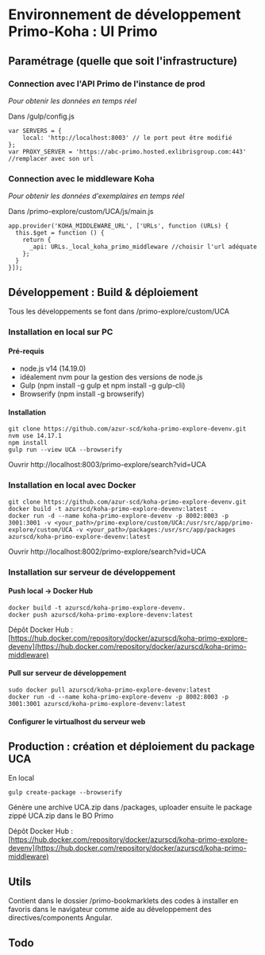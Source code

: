 # Environnement de développement Primo-Koha : UI Primo

## Paramétrage (quelle que soit l'infrastructure)

### Connection avec l'API Primo de l'instance de prod

*Pour obtenir les données en temps réel*

Dans /gulp/config.js

```
var SERVERS = {
    local: 'http://localhost:8003' // le port peut être modifié
};
var PROXY_SERVER = 'https://abc-primo.hosted.exlibrisgroup.com:443' //remplacer avec son url

```
### Connection avec le middleware Koha

*Pour obtenir les données d'exemplaires en temps réel*

Dans /primo-explore/custom/UCA/js/main.js

```
app.provider('KOHA_MIDDLEWARE_URL', ['URLs', function (URLs) {
  this.$get = function () {
    return {
      _api: URLs._local_koha_primo_middleware //choisir l'url adéquate
    };
  }
}]);
```

## Développement : Build & déploiement

Tous les développements se font dans /primo-explore/custom/UCA

### Installation en local sur PC

#### Pré-requis

- node.js v14 (14.19.0)
- idéalement nvm pour la gestion des versions de node.js
- Gulp (npm install -g gulp et npm install -g gulp-cli)
- Browserify (npm install -g browserify)


#### Installation

```
git clone https://github.com/azur-scd/koha-primo-explore-devenv.git
nvm use 14.17.1
npm install
gulp run --view UCA --browserify

```

Ouvrir http://localhost:8003/primo-explore/search?vid=UCA


### Installation en local avec Docker

```
git clone https://github.com/azur-scd/koha-primo-explore-devenv.git
docker build -t azurscd/koha-primo-explore-devenv:latest .
docker run -d --name koha-primo-explore-devenv -p 8002:8003 -p 3001:3001 -v <your_path>/primo-explore/custom/UCA:/usr/src/app/primo-explore/custom/UCA -v <your_path>/packages:/usr/src/app/packages azurscd/koha-primo-explore-devenv:latest
```

Ouvrir http://localhost:8002/primo-explore/search?vid=UCA


### Installation sur serveur de développement

#### Push local -> Docker Hub

```
docker build -t azurscd/koha-primo-explore-devenv.
docker push azurscd/koha-primo-explore-devenv:latest

```

Dépôt Docker Hub : [https://hub.docker.com/repository/docker/azurscd/koha-primo-explore-devenv](https://hub.docker.com/repository/docker/azurscd/koha-primo-middleware)

#### Pull sur serveur de développement

```
sudo docker pull azurscd/koha-primo-explore-devenv:latest
docker run -d --name koha-primo-explore-devenv -p 8002:8003 -p 3001:3001 azurscd/koha-primo-explore-devenv:latest

```

#### Configurer le virtualhost du serveur web

## Production : création et déploiement du package UCA

En local 

```
gulp create-package --browserify

```
Génère une archive UCA.zip dans /packages, uploader ensuite le package zippé UCA.zip dans le BO Primo

Dépôt Docker Hub : [https://hub.docker.com/repository/docker/azurscd/koha-primo-explore-devenv](https://hub.docker.com/repository/docker/azurscd/koha-primo-middleware)


## Utils

Contient dans le dossier /primo-bookmarklets des codes à installer en favoris dans le navigateur comme aide au développement des directives/components Angular.

## Todo 


